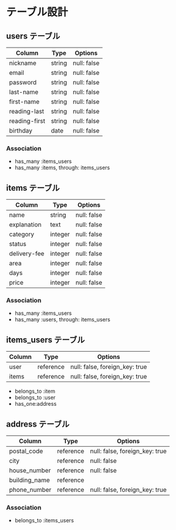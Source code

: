 # テーブル設計

## users テーブル

| Column         | Type   | Options     |
| --------       | ------ | ----------- |
| nickname       | string | null: false |
| email          | string | null: false |
| password       | string | null: false |
| last-name      | string | null: false |
| first-name     | string | null: false |
| reading-last   | string | null: false |
| reading-first  | string | null: false |
| birthday       | date   | null: false |

### Association
- has_many :items_users
- has_many :items, through: items_users

## items テーブル

| Column       | Type    | Options     |
| ------       | ------  | ----------- |
| name         | string  | null: false |
| explanation  | text    | null: false |
| category     | integer | null: false |
| status       | integer | null: false |
| delivery-fee | integer | null: false |
| area         | integer | null: false |
| days         | integer | null: false |
| price        | integer | null: false |

### Association
- has_many :items_users
- has_many :users, through: items_users

## items_users テーブル
| Column | Type       | Options                        |
| ------ | ---------- | ------------------------------ |
| user   | reference  | null: false, foreign_key: true |
| items  | reference  | null: false, foreign_key: true |

- belongs_to :item
- belongs_to :user
- has_one:address



## address テーブル

| Column        | Type       | Options                        |
| ------        | ---------- | ------------------------------ |
| postal_code   | reference  | null: false, foreign_key: true |
| city          | reference  | null: false                    |
| house_number  | reference  | null: false                    |
| building_name | reference  |                                |
| phone_number  | reference  | null: false, foreign_key: true |

### Association

- belongs_to :items_users

